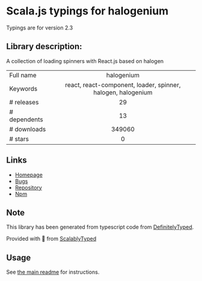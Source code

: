 
# Scala.js typings for halogenium

Typings are for version 2.3

## Library description:
A collection of loading spinners with React.js based on halogen

|                    |                 |
| ------------------ | :-------------: |
| Full name          | halogenium |
| Keywords           | react, react-component, loader, spinner, halogen, halogenium |
| # releases         | 29 |
| # dependents       | 13 |
| # downloads        | 349060 |
| # stars            | 0 |

## Links
- [Homepage](https://github.com/kirillDanshin/halogenium#readme)
- [Bugs](https://github.com/kirillDanshin/halogenium/issues)
- [Repository](https://github.com/kirillDanshin/halogenium)
- [Npm](https://www.npmjs.com/package/halogenium)
    


## Note
This library has been generated from typescript code from [DefinitelyTyped](https://definitelytyped.org).

Provided with :purple_heart: from [ScalablyTyped](https://github.com/oyvindberg/ScalablyTyped)

## Usage
See [the main readme](../../readme.md) for instructions.


